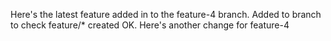 Here's the latest feature added in to the feature-4 branch.
Added to branch to check feature/* created OK.
Here's another change for feature-4